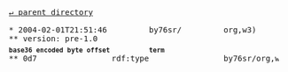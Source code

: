 <pre>
  <a href="../">&#x21b5; parent directory</a>
  
  * 2004-02-01T21:51:46&#x0009;&#x0009;by76sr/&#x0009;&#x0009;org,w3)&#x0009;&#x0009;1999/02/22-rdf-syntax-ns
  ** version: pre-1.0
  <sub><b>base36 encoded byte offset</b></sub>&#x0009;<sub><b>term</b></sub>
  ** 0d7&#x0009;&#x0009;rdf:type&#x0009;&#x0009;by76sr/org,w3)/1999/02/22-rdf-syntax-ns/0d7
</pre>
